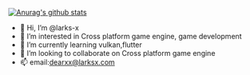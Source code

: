  [![Anurag's github stats](https://github-readme-stats.vercel.app/api?username=larks-x&count_private=true)](https://github.com/larks-x/LarksUI)
 
<!--[![ReadMe Card](https://github-readme-stats.vercel.app/api/pin/?username=larks-x&repo=larks&show_owner=true)](https://github.com/larks-x/LarksUI)-->
- 👋 Hi, I’m @larks-x
- 👀 I’m interested in Cross platform game engine, game development
- 🌱 I’m currently learning vulkan,flutter
- 💞️ I’m looking to collaborate on Cross platform game engine
- 📫 email:dearxx@larksx.com

<!---
larks-x/larks-x is a ✨ special ✨ repository because its `README.md` (this file) appears on your GitHub profile.
You can click the Preview link to take a look at your changes.
--->
